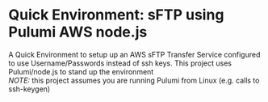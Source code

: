 # Quick Environment: sFTP using Pulumi AWS node.js
A Quick Environment to setup up an AWS sFTP Transfer Service configured to use Username/Passwords instead of ssh keys. This project uses Pulumi/node.js to stand up the environment<br/>
*NOTE:* this project assumes you are running Pulumi from Linux (e.g. calls to ssh-keygen)

